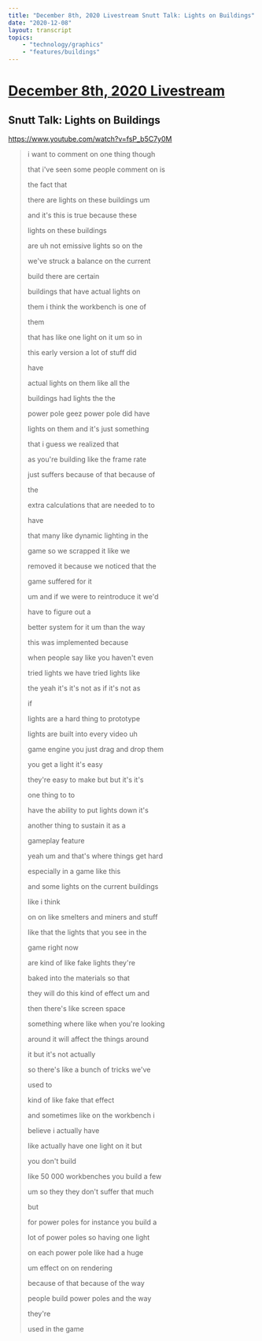 ```yaml
---
title: "December 8th, 2020 Livestream Snutt Talk: Lights on Buildings"
date: "2020-12-08"
layout: transcript
topics:
    - "technology/graphics"
    - "features/buildings"
---
```

# [December 8th, 2020 Livestream](../2020-12-08.md)
## Snutt Talk: Lights on Buildings
https://www.youtube.com/watch?v=fsP_b5C7y0M
> i want to comment on one thing though
> 
> that i've seen some people comment on is
> 
> the fact that
> 
> there are lights on these buildings um
> 
> and it's this is true because these
> 
> lights on these buildings
> 
> are uh not emissive lights so on the
> 
> we've struck a balance on the current
> 
> build there are certain
> 
> buildings that have actual lights on
> 
> them i think the workbench is one of
> 
> them
> 
> that has like one light on it um so in
> 
> this early version a lot of stuff did
> 
> have
> 
> actual lights on them like all the
> 
> buildings had lights the the
> 
> power pole geez power pole did have
> 
> lights on them and it's just something
> 
> that i guess we realized that
> 
> as you're building like the frame rate
> 
> just suffers because of that because of
> 
> the
> 
> extra calculations that are needed to to
> 
> have
> 
> that many like dynamic lighting in the
> 
> game so we scrapped it like we
> 
> removed it because we noticed that the
> 
> game suffered for it
> 
> um and if we were to reintroduce it we'd
> 
> have to figure out a
> 
> better system for it um than the way
> 
> this was implemented because
> 
> when people say like you haven't even
> 
> tried lights we have tried lights like
> 
> the yeah it's it's not as if it's not as
> 
> if
> 
> lights are a hard thing to prototype
> 
> lights are built into every video uh
> 
> game engine you just drag and drop them
> 
> you get a light it's easy
> 
> they're easy to make but but it's it's
> 
> one thing to to
> 
> have the ability to put lights down it's
> 
> another thing to sustain it as a
> 
> gameplay feature
> 
> yeah um and that's where things get hard
> 
> especially in a game like this
> 
> and some lights on the current buildings
> 
> like i think
> 
> on on like smelters and miners and stuff
> 
> like that the lights that you see in the
> 
> game right now
> 
> are kind of like fake lights they're
> 
> baked into the materials so that
> 
> they will do this kind of effect um and
> 
> then there's like screen space
> 
> something where like when you're looking
> 
> around it will affect the things around
> 
> it but it's not actually
> 
> so there's like a bunch of tricks we've
> 
> used to
> 
> kind of like fake that effect
> 
> and sometimes like on the workbench i
> 
> believe i actually have
> 
> like actually have one light on it but
> 
> you don't build
> 
> like 50 000 workbenches you build a few
> 
> um so they they don't suffer that much
> 
> but
> 
> for power poles for instance you build a
> 
> lot of power poles so having one light
> 
> on each power pole like had a huge
> 
> um effect on on rendering
> 
> because of that because of the way
> 
> people build power poles and the way
> 
> they're
> 
> used in the game
> 
